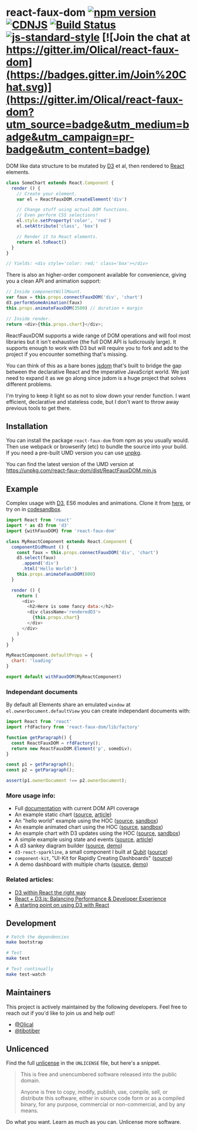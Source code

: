 # react-faux-dom [![npm version](https://badge.fury.io/js/react-faux-dom.svg)](http://badge.fury.io/js/react-faux-dom) [![CDNJS](https://img.shields.io/cdnjs/v/react-faux-dom.svg)](https://cdnjs.com/libraries/react-faux-dom) [![Build Status](https://travis-ci.org/Olical/react-faux-dom.svg?branch=master)](https://travis-ci.org/Olical/react-faux-dom) [![js-standard-style](https://img.shields.io/badge/code%20style-standard-brightgreen.svg?style=flat)](https://github.com/feross/standard) [![Join the chat at https://gitter.im/Olical/react-faux-dom](https://badges.gitter.im/Join%20Chat.svg)](https://gitter.im/Olical/react-faux-dom?utm_source=badge&utm_medium=badge&utm_campaign=pr-badge&utm_content=badge)

DOM like data structure to be mutated by [D3][] et al, then rendered to [React][] elements.

```javascript
class SomeChart extends React.Component {
  render () {
    // Create your element.
    var el = ReactFauxDOM.createElement('div')

    // Change stuff using actual DOM functions.
    // Even perform CSS selections!
    el.style.setProperty('color', 'red')
    el.setAttribute('class', 'box')

    // Render it to React elements.
    return el.toReact()
  }
}

// Yields: <div style='color: red;' class='box'></div>
```

There is also an higher-order component available for convenience, giving you a clean API and animation support:

```javascript
// Inside componentWillMount.
var faux = this.props.connectFauxDOM('div', 'chart')
d3.performSomeAnimation(faux)
this.props.animateFauxDOM(3500) // duration + margin

// Inside render.
return <div>{this.props.chart}</div>;
```

ReactFauxDOM supports a wide range of DOM operations and will fool most libraries but it isn't exhaustive (the full DOM API is ludicrously large). It supports enough to work with D3 but will require you to fork and add to the project if you encounter something that's missing.

You can think of this as a bare bones [jsdom][] that's built to bridge the gap between the declarative React and the imperative JavaScript world. We just need to expand it as we go along since jsdom is a huge project that solves different problems.

I'm trying to keep it light so as not to slow down your render function. I want efficient, declarative and stateless code, but I don't want to throw away previous tools to get there.

## Installation

You can install the package `react-faux-dom` from npm as you usually would. Then use webpack or browserify (etc) to bundle the source into your build. If you need a pre-built UMD version you can use [unpkg][].

You can find the latest version of the UMD version at https://unpkg.com/react-faux-dom/dist/ReactFauxDOM.min.js

## Example

Complex usage with [D3][], ES6 modules and animations. Clone it from [here][minimal-example-source], or try on in [codesandbox][minimal-example-sandbox].

```javascript
import React from 'react'
import * as d3 from 'd3'
import {withFauxDOM} from 'react-faux-dom'

class MyReactComponent extends React.Component {
  componentDidMount () {
    const faux = this.props.connectFauxDOM('div', 'chart')
    d3.select(faux)
      .append('div')
      .html('Hello World!')
    this.props.animateFauxDOM(800)
  }

  render () {
    return (
      <div>
        <h2>Here is some fancy data:</h2>
        <div className='renderedD3'>
          {this.props.chart}
        </div>
      </div>
    )
  }
}

MyReactComponent.defaultProps = {
  chart: 'loading'
}

export default withFauxDOM(MyReactComponent)
```

### Independant documents

By default all Elements share an emulated `window` at 
`el.ownerDocument.defaultView` you can create independant documents with:

```javascript
import React from 'react'
import rfdFactory from 'react-faux-dom/lib/factory'

function getParagraph() {
  const ReactFauxDOM = rfdFactory();
  return new ReactFauxDOM.Element('p', someDiv);
}

const p1 = getParagraph();
const p2 = getParagraph();

assert(p1.ownerDocument !== p2.ownerDocument);
```

### More usage info:

 * Full [documentation][] with current DOM API coverage
 * An example static chart ([source][lab-chart-source], [article][lab-chart])
 * An "hello world" example using the HOC ([source][minimal-example-source], [sandbox][minimal-example-sandbox])
 * An example animated chart using the HOC ([source][hoc-animate-example], [sandbox][hoc-animate-sandbox])
 * An example chart with D3 updates using the HOC ([source][hoc-update-example], [sandbox][hoc-update-sandbox])
 * A simple example using state and events ([source][lab-state-source], [article][lab-state])
 * A d3 sankey diagram builder ([source][sankey-app-source], [demo][sankey-app])
 * `d3-react-sparkline`, a small component I built at [Qubit][] ([source][d3-react-sparkline])
 * `component-kit`, "UI-Kit for Rapidly Creating Dashboards" ([source][component-kit])
 * A demo dashboard with multiple charts ([source][rd3-source], [demo][rd3-demo])

### Related articles:

 * [D3 within React the right way][Olical-post]
 * [React + D3.js: Balancing Performance & Developer Experience][tibotiber-post]
 * [A starting point on using D3 with React][AdilBaaj-post]

## Development

```bash
# Fetch the dependencies
make bootstrap

# Test
make test

# Test continually
make test-watch
```

## Maintainers

This project is actively maintained by the following developers. Feel free to reach out if you'd like to join us and help out!

 * [@Olical](https://github.com/Olical)
 * [@tibotiber](https://github.com/tibotiber)

## Unlicenced

Find the full [unlicense][] in the `UNLICENSE` file, but here's a snippet.

>This is free and unencumbered software released into the public domain.
>
>Anyone is free to copy, modify, publish, use, compile, sell, or distribute this software, either in source code form or as a compiled binary, for any purpose, commercial or non-commercial, and by any means.

Do what you want. Learn as much as you can. Unlicense more software.

[unlicense]: http://unlicense.org/
[d3]: http://d3js.org/
[react]: http://facebook.github.io/react/
[jsdom]: https://github.com/tmpvar/jsdom
[lab-chart]: http://lab.oli.me.uk/d3-to-react-again/
[lab-chart-source]: https://github.com/Olical/lab/blob/gh-pages/js/d3-to-react-again/main.js
[lab-state]: http://lab.oli.me.uk/react-faux-dom-state/
[lab-state-source]: https://github.com/Olical/lab/blob/gh-pages/js/react-faux-dom-state/main.js
[d3-react-sparkline]: https://github.com/QubitProducts/d3-react-sparkline
[qubit]: http://www.qubit.com/
[documentation]: ./DOCUMENTATION.md
[react-motion]: https://github.com/chenglou/react-motion
[sankey-app]: http://nick.balestra.ch/sankey/
[sankey-app-source]: https://github.com/nickbalestra/sankey
[hoc-animate-example]: https://github.com/tibotiber/rfd-animate-example
[hoc-animate-sandbox]: https://codesandbox.io/s/github/tibotiber/rfd-animate-example/tree/master/
[hoc-update-example]: https://github.com/tibotiber/rfd-update-example
[hoc-update-sandbox]: https://codesandbox.io/s/JqYGAqlEJ
[component-kit]: https://github.com/kennetpostigo/component-kit
[unpkg]: https://unpkg.com/
[Olical-post]: http://oli.me.uk/2015/09/09/d3-within-react-the-right-way/
[tibotiber-post]: https://medium.com/@tibotiber/react-d3-js-balancing-performance-developer-experience-4da35f912484
[rd3-demo]: https://rd3.now.sh
[rd3-source]: https://github.com/tibotiber/rd3
[AdilBaaj-post]: https://blog.sicara.com/a-starting-point-on-using-d3-with-react-869fdf3dfaf
[minimal-example-source]: https://github.com/tibotiber/rfd-min-example
[minimal-example-sandbox]: https://codesandbox.io/s/yzwyVZjP
